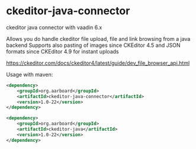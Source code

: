 # ckeditor-java-connector
ckeditor java connector with vaadin 6.x

Allows you do handle ckeditor file upload, file and link browsing from a java backend
Supports also pasting of images since CKEditor 4.5 and JSON formats since CKEditor 4.9 for instant uploads

https://ckeditor.com/docs/ckeditor4/latest/guide/dev_file_browser_api.html

Usage with maven:

``` XML
<dependency>
    <groupId>org.aarboard</groupId>
    <artifactId>ckeditor-java-connector</artifactId>
    <version>1.0-22</version>
</dependency>
```

``` XML
<dependency>
    <groupId>org.aarboard</groupId>
    <artifactId>ckeditor-java</artifactId>
    <version>1.0-22</version>
</dependency>
```
